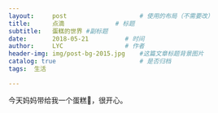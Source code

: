 ```yaml
---
layout:     post   				    # 使用的布局（不需要改）
title:      点滴 				# 标题 
subtitle:   蛋糕的世界 #副标题
date:       2018-05-21			# 时间
author:     LYC					# 作者
header-img: img/post-bg-2015.jpg 	#这篇文章标题背景图片
catalog: true 						# 是否归档
tags:  生活

---
```


今天妈妈带给我一个蛋糕🍰，很开心。
